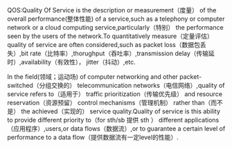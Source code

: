 QOS:Quality Of Service is the description or measurement（度量） of the overall performance\(整体性能\) of a service,such as a telephony or computer network or a cloud computing service,particularly（特别） the performance seen by the users of the network.To quantitatively measure（定量评估） quality of service are often considered,such as packet loss（数据包丢失）,bit rate（比特率）,thorughput（吞吐率）,transmission delay（传输延时）,availability（有效性）， jitter（抖动）,etc.

In the field\(领域；运动场\) of computer networking and other packet-switched（分组交换的） telecommunication networks（电信网络）,quality of service refers to（适用于） traffic prioritization（传输优先级） and resource reservation（资源预留） control mechanisms（管理机制） rather than（而不是） the achieved（实现的） service quality.Quality of service is this ability to provide different priority to（for sth/sb 提供 sth ） different applications（应用程序）,users,or data flows（数据流）,or to guarantee a certain level of performance to a data flow（提供数据流有一定level的性能）.

